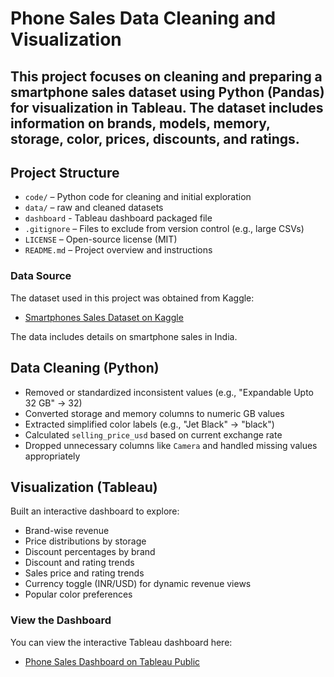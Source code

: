# Phone Sales Data Cleaning and Visualization
## This project focuses on cleaning and preparing a smartphone sales dataset using Python (Pandas) for visualization in Tableau. The dataset includes information on brands, models, memory, storage, color, prices, discounts, and ratings.

## Project Structure

- `code/` – Python code for cleaning and initial exploration
- `data/` – raw and cleaned datasets
- `dashboard` - Tableau dashboard packaged file
- `.gitignore` – Files to exclude from version control (e.g., large CSVs)
- `LICENSE` – Open-source license (MIT)
- `README.md` – Project overview and instructions

### Data Source

The dataset used in this project was obtained from Kaggle:

- [Smartphones Sales Dataset on Kaggle](https://www.kaggle.com/datasets/yaminh/smartphone-sale-dataset/data)

The data includes details on smartphone sales in India.

## Data Cleaning (Python)

- Removed or standardized inconsistent values (e.g., "Expandable Upto 32 GB" → 32)
- Converted storage and memory columns to numeric GB values
- Extracted simplified color labels (e.g., "Jet Black" → "black")
- Calculated `selling_price_usd` based on current exchange rate
- Dropped unnecessary columns like `Camera` and handled missing values appropriately

## Visualization (Tableau)

Built an interactive dashboard to explore:
- Brand-wise revenue
- Price distributions by storage
- Discount percentages by brand
- Discount and rating trends
- Sales price and rating trends
- Currency toggle (INR/USD) for dynamic revenue views
- Popular color preferences

### View the Dashboard
You can view the interactive Tableau dashboard here:  
- [Phone Sales Dashboard on Tableau Public](https://public.tableau.com/views/PhoneSales_17467392914450/Dashboard1?:language=en-US&publish=yes&:sid=&:redirect=auth&:display_count=n&:origin=viz_share_link)


